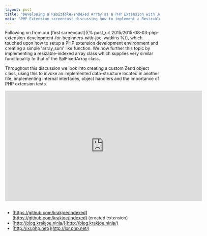 ```yaml
---
layout: post
title: "Developing a Resizable-Indexed Array as a PHP Extension with Joe Watkins"
meta: "PHP Extension screencast discussing how to implement a Resizable-Indexed Array"
---
```


Following on from our [first screencast]({% post_url 2015/2015-08-03-php-extension-development-for-beginners-with-joe-watkins %}), which touched upon how to setup a PHP extension development environment and creating a simple 'array_sum' like function.
We now further this topic by implementing a resizable-indexed array class which supplies very similar functionality to that of the SplFixedArray class.
<!--more-->
Throughout this discussion we look into creating a custom Zend object class, using this to invoke an implemented data-structure located in another file, implementing internal interfaces, object handlers and the importance of PHP extension tests.

<iframe width="640" height="360" style="margin-bottom:15px" src="https://www.youtube.com/embed/AloIn2t7bWc" frameborder="0" allowfullscreen></iframe>

- [https://github.com/krakjoe/indexed](https://github.com/krakjoe/indexed) (created extension)
- [http://blog.krakjoe.ninja/](http://blog.krakjoe.ninja/)
- [http://lxr.php.net/](http://lxr.php.net/)